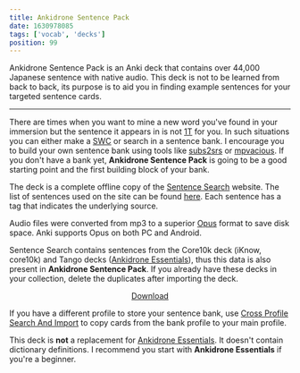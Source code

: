 ```yaml
---
title: Ankidrone Sentence Pack
date: 1630978085
tags: ['vocab', 'decks']
position: 99
---
```


Ankidrone Sentence Pack is an Anki deck
that contains over 44,000 Japanese sentence with native audio.
This deck is not to be learned from back to back,
its purpose is to aid you in finding example sentences
for your targeted sentence cards.

****

There are times when you want to mine a new word you've found in your immersion
but the sentence it appears in is not
[1T](one-target-sentences.html)
for you.
In such situations you can either make a
[SWC](discussing-various-card-templates.html#simple-word-cards)
or search in a sentence bank.
I encourage you to build your own sentence bank
using tools like
[subs2srs](our-immersion-learning-toolset.html#subs2srs)
or
[mpvacious](mining-from-movies-and-tv-shows.html).
If you don't have a bank yet,
**Ankidrone Sentence Pack** is going to be a good starting point
and the first building block of your bank.

The deck is a complete offline copy of the
[Sentence Search](https://sentencesearch.neocities.org/)
website.
The list of sentences used on the site can be found
[here](https://receptomanijalogi.web.app/site/data/all_v11.json).
Each sentence has a tag that indicates the underlying source.

Audio files were converted from mp3 to a superior
[Opus](https://opus-codec.org/)
format to save disk space.
Anki supports Opus on both PC and Android.

Sentence Search contains sentences from the Core10k deck (iKnow, core10k)
and Tango decks ([Ankidrone Essentials](ankidrone-essentials.html)),
thus this data is also present in **Ankidrone Sentence Pack**.
If you already have these decks in your collection,
delete the duplicates after importing the deck.

<p align="center"><a class="download_button" href="https://disk.yandex.com/d/yZsomdq4WB-crg">Download</a></p>

If you have a different profile to store your sentence bank,
use [Cross Profile Search And Import](useful-anki-add-ons-for-japanese.html#cross-profile-search-and-import)
to copy cards from the bank profile to your main profile.

This deck is **not** a replacement for
[Ankidrone Essentials](ankidrone-essentials.html).
It doesn't contain dictionary definitions.
I recommend you start with **Ankidrone Essentials** if you're a beginner.
